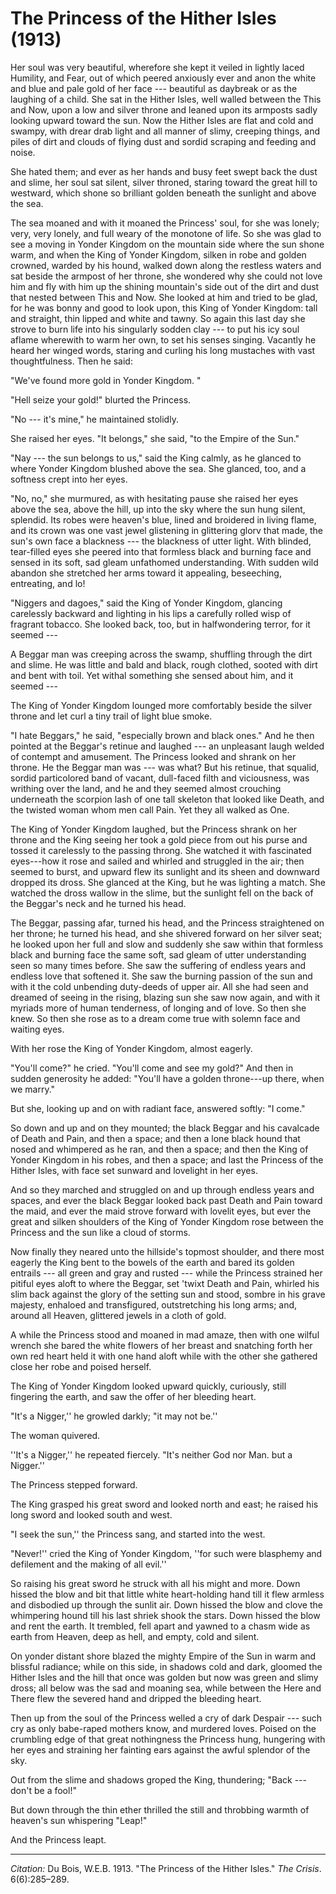 <!--
title:   The Princess of the Hither Isles
author:  Du Bois, W.E.B.
journal: The Crisis
year:    1913
volume:  6
issue:   6
pages:   285-289
-->

# The Princess of the Hither Isles (1913)

Her soul was very beautiful, wherefore she kept it veiled in lightly
laced Humility, and Fear, out of which peered anxiously ever and anon
the white and blue and pale gold of her face --- beautiful as daybreak or
as the laughing of a child. She sat in the Hither Isles, well walled
between the This and Now, upon a low and silver throne and leaned upon
its armposts sadly looking upward toward the sun. Now the Hither Isles
are flat and cold and swampy, with drear drab light and all manner of
slimy, creeping things, and piles of dirt and clouds of flying dust and
sordid scraping and feeding and noise.

She hated them; and ever as her hands and busy feet swept back the dust
and slime, her soul sat silent, silver throned, staring toward the great
hill to westward, which shone so brilliant golden beneath the sunlight
and above the sea.

The sea moaned and with it moaned the Princess' soul, for she was
lonely; very, very lonely, and full weary of the monotone of life. So
she was glad to see a moving in Yonder Kingdom on the mountain side
where the sun shone warm, and when the King of Yonder Kingdom, silken in
robe and golden crowned, warded by his hound, walked down along the
restless waters and sat beside the armpost of her throne, she wondered
why she could not love him and fly with him up the shining mountain's side out of the dirt and dust that nested between This and Now.
She looked at him and tried to be glad, for he was bonny and good to
look upon, this King of Yonder Kingdom: tall and straight, thin lipped
and white and tawny. So again this last day she strove to burn life into
his singularly sodden clay --- to put his icy soul aflame wherewith to
warm her own, to set his senses singing. Vacantly he heard her winged
words, staring and curling his long mustaches with vast thoughtfulness.
Then he said:

"We've found more gold in Yonder Kingdom. "

"Hell seize your gold!" blurted the Princess.

"No --- it's mine," he maintained stolidly.

She raised her eyes. "It belongs," she said, "to the Empire of the
Sun."

"Nay --- the sun belongs to us," said the King calmly, as he glanced to
where Yonder Kingdom blushed above the sea. She glanced, too, and a
softness crept into her eyes.

"No, no," she murmured, as with hesitating pause she raised her eyes
above the sea, above the hill, up into the sky where the sun hung
silent, splendid. Its robes were heaven's blue, lined and broidered in
living flame, and its crown was one vast jewel glistening in glittering
glorv that made, the sun's own face a blackness --- the blackness of utter
light. With blinded, tear-filled eyes she peered into that formless
black and burning face and sensed in its soft,
sad gleam unfathomed understanding. With sudden wild abandon she
stretched her arms toward it appealing, beseeching, entreating, and lo!

"Niggers and dagoes," said the King of Yonder Kingdom, glancing
carelessly backward and lighting in his lips a carefully rolled wisp of
fragrant tobacco. She looked back, too, but in halfwondering terror, for
it seemed ---

A Beggar man was creeping across the swamp, shuffling through the dirt
and slime. He was little and bald and black, rough clothed, sooted with
dirt and bent with toil. Yet withal something she sensed about him, and
it seemed ---

The King of Yonder Kingdom lounged more comfortably beside the silver
throne and let curl a tiny trail of light blue smoke.

"I hate Beggars," he said, "especially brown and black ones."
And he then pointed at the Beggar's retinue and laughed --- an unpleasant
laugh welded of contempt and amusement. The Princess looked and shrank
on her throne. He the Beggar man was --- was what? But his retinue, that
squalid, sordid particolored band of vacant, dull-faced filth and
viciousness, was writhing over the land, and he and they seemed almost
crouching underneath the scorpion lash of one tall skeleton that looked
like Death, and the twisted woman whom men call Pain. Yet they all
walked as One.

The King of Yonder Kingdom laughed, but the Princess shrank on her
throne and the King seeing her took a gold piece from out his purse and
tossed it carelessly to the passing throng. She watched it with
fascinated eyes---how it rose and sailed and whirled and struggled in
the air; then seemed to burst, and upward flew its sunlight and its
sheen and downward dropped its dross. She glanced at the King, but he
was lighting a match. She watched the dross wallow in the slime, but the
sunlight fell on the back of the Beggar's neck and he turned his head.

The Beggar, passing afar, turned his head, and the Princess straightened
on her throne; he turned his head, and she shivered forward on her
silver seat; he looked upon her full and slow and suddenly she saw
within that formless black and burning face the same soft, sad gleam of
utter understanding seen so many times before. She saw the suffering of
endless years and endless love that softened it. She saw the burning
passion of the sun and with it the cold unbending duty-deeds of upper
air. All she had seen and dreamed of seeing in the rising, blazing sun
she saw now again, and with it myriads more of human tenderness, of
longing and of love. So then she knew. So then she rose as to a dream
come true with solemn face and waiting eyes.

With her rose the King of Yonder Kingdom, almost eagerly.

"You'll come?" he cried. "You'll come and see my gold?" And then in
sudden generosity he added: "You'll
have a golden throne---up there, when we marry."

But she, looking up and on with radiant face, answered softly: "I
come."

So down and up and on they mounted; the black Beggar and his cavalcade
of Death and Pain, and then a space; and then a lone black hound that
nosed and whimpered as he ran, and then a space; and then the King of
Yonder Kingdom in his robes, and then a space; and last the Princess of
the Hither Isles, with face set sunward and lovelight in her eyes.

And so they marched and struggled on and up through endless years and
spaces, and ever the black Beggar looked back past Death and Pain toward
the maid, and ever the maid strove forward with lovelit eyes, but ever
the great and silken shoulders of the King of Yonder Kingdom rose
between the Princess and the sun like a cloud of storms.

Now finally they neared unto the hillside's topmost shoulder, and there
most eagerly the King bent to the bowels of the earth and bared its golden entrails --- all green and gray and rusted --- while the Princess strained her pitiful eyes aloft to where the Beggar, set 
'twixt Death and Pain, whirled his slim back against the glory of the setting sun and stood, sombre in his grave majesty, enhaloed and transfigured, outstretching his long arms; and, around all Heaven, glittered jewels in a cloth of gold. 

A while the Princess stood and moaned in mad amaze, then with one wilful wrench she bared the white flowers of her breast and snatching forth her own red heart held it with one hand aloft while with the other she gathered close her robe and poised herself. 

The King of Yonder Kingdom looked upward quickly, curiously, still fingering the earth, and saw the offer of her bleeding heart. 

"It's a Nigger,'' he growled darkly; "it may not be.'' 

The woman quivered. 

''It's a Nigger,'' he repeated fiercely. "It's neither God nor Man. but a Nigger.'' 

The Princess stepped forward. 

The King grasped his great sword and looked north and east; he raised his long sword and looked south and west. 

"I seek the sun,'' the Princess sang, and started into the west. 

"Never!'' cried the King of Yonder Kingdom, ''for such were blasphemy and defilement and the making of all evil.'' 

So raising his great sword he struck with all his might and more. Down hissed the blow and bit that little white heart-holding hand till it flew armless and disbodied up through the sunlit air. Down hissed the blow and clove the whimpering hound till his last shriek shook the stars. Down hissed the blow and rent the earth. It trembled, fell apart and yawned to a chasm wide as earth from Heaven, deep as hell, and empty, cold and silent. 

On yonder distant shore blazed the mighty Empire of the Sun in warm and 
blissful radiance; while on this side, in shadows cold and dark, gloomed
the Hither Isles and the hill that once was golden but now was green and
slimy dross; all below was the sad and moaning sea, while between the
Here and There flew the severed hand and dripped the bleeding heart.

Then up from the soul of the Princess welled a cry of dark
Despair --- such cry as only babe-raped mothers know, and murdered loves.
Poised on the crumbling edge of that great nothingness the Princess
hung, hungering with her eyes and straining her fainting ears against
the awful splendor of the sky.

Out from the slime and shadows groped the King, thundering; "Back ---
don't be a fool!"

But down through the thin ether thrilled the still and throbbing warmth
of heaven's sun whispering "Leap!"

And the Princess leapt.

______________
*Citation:* Du Bois, W.E.B. 1913. "The Princess of the Hither Isles." *The Crisis*. 6(6):285&ndash;289.